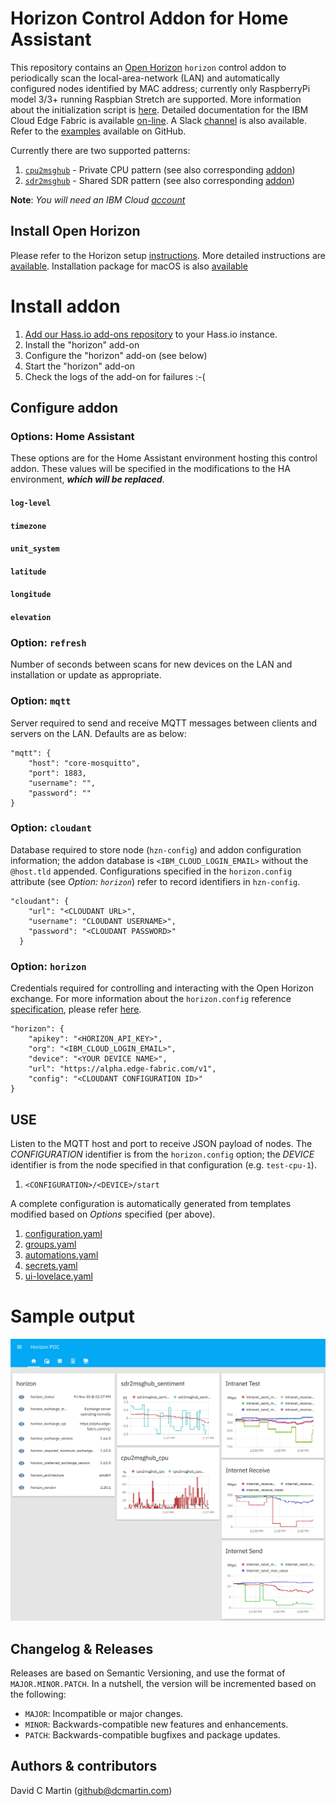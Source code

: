 # Horizon Control Addon for Home Assistant

This repository contains an [Open Horizon][open-horizon] `horizon` control addon to periodically scan the local-area-network (LAN) and automatically configured nodes identified by MAC address; currently only RaspberryPi model 3/3+ running Raspbian Stretch are supported.  More information about the initialization script is [here][dcm-oh-setup]. Detailed documentation for the IBM Cloud Edge Fabric is available [on-line][edge-fabric].  A Slack [channel][edge-slack] is also available.  Refer to the [examples][examples] available on GitHub.

Currently there are two supported patterns:
1. [`cpu2msghub`][cpu-pattern] - Private CPU pattern (see also corresponding [addon][cpu-addon])
1. [`sdr2msghub`][cpu-pattern] - Shared SDR pattern (see also corresponding [addon][sdr-addon])

**Note**: _You will need an IBM Cloud [account][ibm-registration]_

## Install Open Horizon

Please refer to the Horizon setup [instructions][dcm-oh].  More detailed instructions are [available][edge-install].  Installation package for macOS is also [available][macos-install]

# Install addon

1. [Add our Hass.io add-ons repository][repository] to your Hass.io instance.
1. Install the "horizon" add-on
1. Configure the "horizon" add-on (see below)
1. Start the "horizon" add-on
1. Check the logs of the add-on for failures :-(

## Configure addon

### Options: Home Assistant
These options are for the Home Assistant environment hosting this control addon.  These values will be specified in the modifications to the HA environment, ***which will be replaced***.
#### `log-level`
#### `timezone`
#### `unit_system`
#### `latitude`
#### `longitude`
#### `elevation`

### Option: `refresh`
Number of seconds between scans for new devices on the LAN and installation or update as appropriate.

### Option: `mqtt`
Server required to send and receive MQTT messages between clients and servers on the LAN.  Defaults are as below:
```
"mqtt": {
    "host": "core-mosquitto",
    "port": 1883,
    "username": "",
    "password": ""
}
```

### Option: `cloudant`
Database required to store node (`hzn-config`) and addon configuration information; the addon database is `<IBM_CLOUD_LOGIN_EMAIL>` without the `@host.tld` appended. Configurations specified in the `horizon.config` attribute (see _Option: `horizon`_) refer to record identifiers in `hzn-config`.
```
"cloudant": {
    "url": "<CLOUDANT URL>",
    "username": "CLOUDANT USERNAME>",
    "password": "<CLOUDANT PASSWORD>"
  }
```

### Option: `horizon`
Credentials required for controlling and interacting with the Open Horizon exchange.  For more information about the `horizon.config` reference [specification][template], please refer [here][dcm-oh-setup].
```
"horizon": {
    "apikey": "<HORIZON_API_KEY>",
    "org": "<IBM_CLOUD_LOGIN_EMAIL>",
    "device": "<YOUR DEVICE NAME>",
    "url": "https://alpha.edge-fabric.com/v1",
    "config": "<CLOUDANT CONFIGURATION ID>"
}
```

## USE

Listen to the MQTT host and port to receive JSON payload of nodes.  The _CONFIGURATION_ identifier is from the `horizon.config` option; the _DEVICE_ identifier is from the node specified in that configuration (e.g. `test-cpu-1`).

1. `<CONFIGURATION>/<DEVICE>/start`

A complete configuration is automatically generated from templates modified based on _Options_ specified (per above).

1. [configuration.yaml][horizon-yaml]
1. [groups.yaml][horizon-groups]
1. [automations.yaml][horizon-automations]
1. [secrets.yaml][horizon-secrets]
1. [ui-lovelace.yaml][horizon-lovelace]

# Sample output

![horizon sample](horizon-sample.png?raw=true "HORIZON")

## Changelog & Releases

Releases are based on Semantic Versioning, and use the format
of ``MAJOR.MINOR.PATCH``. In a nutshell, the version will be incremented
based on the following:

- ``MAJOR``: Incompatible or major changes.
- ``MINOR``: Backwards-compatible new features and enhancements.
- ``PATCH``: Backwards-compatible bugfixes and package updates.

## Authors & contributors

David C Martin (github@dcmartin.com)

[horizon-lovelace]: https://raw.githubusercontent.com/dcmartin/hassio-addons/master/horizon/rootfs/var/config/ui-lovelace.yaml
[horizon-yaml]: https://raw.githubusercontent.com/dcmartin/hassio-addons/master/horizon/rootfs/var/config/configuration.yaml
[horizon-groups]: https://raw.githubusercontent.com/dcmartin/hassio-addons/master/horizon/rootfs/var/config/groups.yaml
[horizon-automations]: https://raw.githubusercontent.com/dcmartin/hassio-addons/master/horizon/rootfs/var/config/automations.yaml
[horizon-secrets]: https://raw.githubusercontent.com/dcmartin/hassio-addons/master/horizon/rootfs/var/config/secrets.yaml


[commits]: https://github.com/dcmartin/hassio-addons/cpu2msghub/commits/master
[contributors]: https://github.com/dcmartin/hassio-addons/cpu2msghub/graphs/contributors
[dcmartin]: https://github.com/dcmartin
[issue]: https://github.com/dcmartin/hassio-addons/cpu2msghub/issues
[keepchangelog]: http://keepachangelog.com/en/1.0.0/
[releases]: https://github.com/dcmartin/hassio-addons/cpu2msghub/releases
[repository]: https://github.com/dcmartin/hassio-addons

[watson-nlu]: https://console.bluemix.net/catalog/services/natural-language-understanding
[watson-stt]: https://console.bluemix.net/catalog/services/speech-to-text
[edge-slack]: https://ibm-appsci.slack.com/messages/edge-fabric-users/
[ibm-registration]: https://console.bluemix.net/registration/

[open-horizon]: https://github.com/open-horizon
[sdr-pattern]: https://github.com/open-horizon/examples/tree/master/edge/msghub/sdr2msghub
[cpu-pattern]: https://github.com/open-horizon/examples/tree/master/edge/msghub/cpu2msghub
[cpu-addon]: https://github.com/dcmartin/hassio-addons/tree/master/cpu2msghub
[sdr-addon]: https://github.com/dcmartin/hassio-addons/tree/master/sdr2msghub
[horizon-addon]: https://github.com/dcmartin/hassio-addons/tree/master/horizon

[edge-fabric]: https://console.test.cloud.ibm.com/docs/services/edge-fabric/getting-started.html
[edge-install]: https://console.test.cloud.ibm.com/docs/services/edge-fabric/adding-devices.html
[macos-install]: https://github.com/open-horizon/anax/releases
[hzn-setup]: https://raw.githubusercontent.com/dcmartin/hassio-addons/master/horizon/hzn-setup.sh
[template]: https://github.com/dcmartin/open-horizon/blob/master/setup/template.json
[dcm-oh]: https://github.com/dcmartin/open-horizon/tree/master/README.md
[dcm-oh-setup]: https://github.com/dcmartin/open-horizon/tree/master/setup
[examples]: https://github.com/open-horizon/examples
[template]: https://github.com/dcmartin/open-horizon/blob/master/setup/template.json

